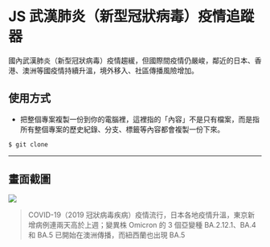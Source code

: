 # JS 武漢肺炎（新型冠狀病毒）疫情追蹤器

國內武漢肺炎（新型冠狀病毒）疫情趨緩，但國際間疫情仍嚴峻，鄰近的日本、香港、澳洲等國疫情持續升溫，境外移入、社區傳播風險增加。

## 使用方式
- 把整個專案複製一份到你的電腦裡，這裡指的「內容」不是只有檔案，而是指所有整個專案的歷史紀錄、分支、標籤等內容都會複製一份下來。
```sh
$ git clone
```

----

## 畫面截圖
![](https://i.imgur.com/CMHH0h0.png)
> COVID-19（2019 冠狀病毒疾病）疫情流行，日本各地疫情升溫，東京新增病例連兩天高於上週；變異株 Omicron 的 3 個亞變種 BA.2.12.1、BA.4 和 BA.5 已開始在澳洲傳播，而紐西蘭也出現 BA.5